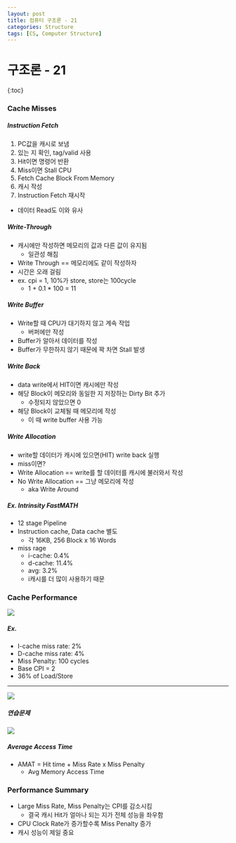 ```yaml
---
layout: post
title: 컴퓨터 구조론 - 21
categories: Structure
tags: [CS, Computer Structure]
---
```


# 구조론 - 21

{:toc}

### Cache Misses

##### Instruction Fetch

1. PC값을 캐시로 보냄
2. 있는 지 확인, tag/valid 사용
3. Hit이면 명령어 반환
4. Miss이면 Stall CPU
5. Fetch Cache Block From Memory
6. 캐시 작성
7. Instruction Fetch 재시작

- 데이터 Read도 이와 유사

##### Write-Through

- 캐시에만 작성하면 메모리의 값과 다른 값이 유지됨
  - 일관성 해침
- Write Through == 메모리에도 같이 작성하자
- 시간은 오래 걸림
- ex. cpi = 1, 10%가 store, store는 100cycle
  - 1 + 0.1 \* 100 = 11

##### Write Buffer

- Write할 때 CPU가 대기하지 않고 계속 작업
  - 버퍼에만 작성
- Buffer가 알아서 데이터를 작성
- Buffer가 무한하지 않기 때문에 꽉 차면 Stall 발생

##### Write Back

- data write에서 HIT이면 캐시에만 작성
- 해당 Block이 메모리와 동일한 지 저장하는 Dirty Bit 추가
  - 수정되지 않았으면 0
- 해당 Block이 교체될 때 메모리에 작성
  - 이 때 write buffer 사용 가능

##### Write Allocation

- write할 데이터가 캐시에 있으면(HIT) write back 실행
- miss이면?
- Write Allocation == write를 할 데이터를 캐시에 불러와서 작성
- No Write Allocation == 그냥 메모리에 작성
  - aka Write Around

##### Ex. Intrinsity FastMATH

- 12 stage Pipeline
- Instruction cache, Data cache 별도
  - 각 16KB, 256 Block x 16 Words
- miss rage
  - i-cache: 0.4%
  - d-cache: 11.4%
  - avg: 3.2%
  - i캐시를 더 많이 사용하기 때문

### Cache Performance

<img src="https://github.com/L-Hyun/L-Hyun.github.io/blob/main/assets/CS/21-1.png?raw=true" />

##### Ex.

- I-cache miss rate: 2%
- D-cache miss rate: 4%
- Miss Penalty: 100 cycles
- Base CPI = 2
- 36% of Load/Store

---

<img src="https://github.com/L-Hyun/L-Hyun.github.io/blob/main/assets/CS/21-2.png?raw=true" />

##### 연습문제

<img src="https://github.com/L-Hyun/L-Hyun.github.io/blob/main/assets/CS/21-3.png?raw=true" />

##### Average Access Time

- AMAT = Hit time + Miss Rate x Miss Penalty
  - Avg Memory Access Time

### Performance Summary

- Large Miss Rate, Miss Penalty는 CPI를 감소시킴
  - 결국 캐시 Hit가 얼마나 되는 지가 전체 성능을 좌우함
- CPU Clock Rate가 증가할수록 Miss Penalty 증가
- 캐시 성능이 제일 중요
